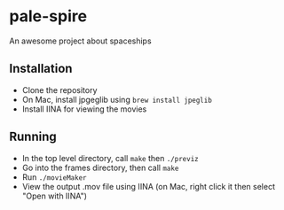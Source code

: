 # pale-spire

An awesome project about spaceships

## Installation

* Clone the repository
* On Mac, install jpgeglib using `brew install jpeglib`
* Install IINA for viewing the movies


## Running

* In the top level directory, call `make` then `./previz`
* Go into the frames directory, then call `make`
* Run `./movieMaker`
* View the output .mov file using IINA (on Mac, right click it then select "Open with IINA")

